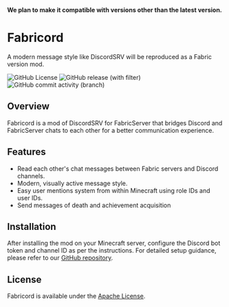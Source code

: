 **We plan to make it compatible with versions other than the latest version.**

# Fabricord
A modern message style like DiscordSRV will be reproduced as a Fabric version mod.


![GitHub License](https://img.shields.io/github/license/KT-Ruxy/Fabricord?style=plastic&logo=github&link=https%3A%2F%2Fgithub.com%2FKT-Ruxy%2FFabricord%2Fblob%2Fkotlin%2FLICENSE) ![GitHub release (with filter)](https://img.shields.io/github/v/release/Elysium-7/Fabricord?style=plastic) ![GitHub commit activity (branch)](https://img.shields.io/github/commit-activity/t/Elysium-7/Fabricord?style=plastic)

## Overview
Fabricord is a mod of DiscordSRV for FabricServer that bridges Discord and FabricServer chats to each other for a better communication experience.

## Features
- Read each other's chat messages between Fabric servers and Discord channels.
- Modern, visually active message style.
- Easy user mentions system from within Minecraft using role IDs and user IDs.
- Send messages of death and achievement acquisition
## Installation
After installing the mod on your Minecraft server, configure the Discord bot token and channel ID as per the instructions. For detailed setup guidance, please refer to our [GitHub repository](https://github.com/KT-Ruxy/Fabricord).

## License
Fabricord is available under the [Apache License](https://github.com/KT-Ruxy/Fabricord/blob/main/LICENSE).